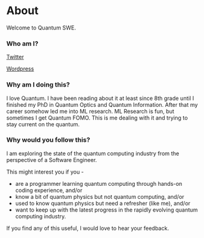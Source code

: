 # About

Welcome to Quantum SWE.&#x20;

### Who am I?

[Twitter](https://twitter.com/nirsd)

[Wordpress](https://nirsd.wordpress.com/)

### Why am I doing this?

I love Quantum. I have been reading about it at least since 8th grade until I finished my PhD in Quantum Optics and Quantum Information. After that my career somehow led me into ML research. ML Research is fun, but sometimes I get Quantum FOMO. This is me dealing with it and trying to stay current on the quantum.

### Why would you follow this?

I am exploring the state of the quantum computing industry from the perspective of a Software Engineer.

This might interest you if you -

* are a programmer learning quantum computing through hands-on coding experience, and/or
* know a bit of quantum physics but not quantum computing, and/or
* used to know quantum physics but need a refresher (like me), and/or
* want to keep up with the latest progress in the rapidly evolving quantum computing industry.

If you find any of this useful, I would love to hear your feedback.&#x20;
